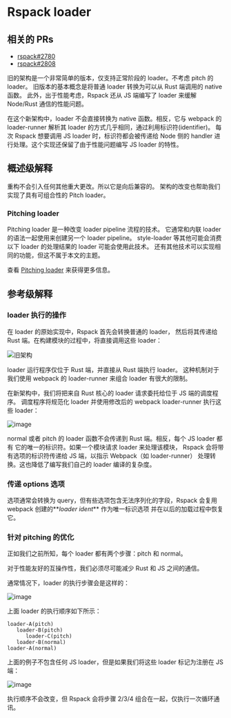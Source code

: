 # Rspack loader

## 相关的 PRs

- [rspack#2780](https://github.com/web-infra-dev/rspack/pull/2789)
- [rspack#2808](https://github.com/web-infra-dev/rspack/pull/2808)

旧的架构是一个非常简单的版本，仅支持正常阶段的 loader。不考虑 pitch 的 loader。
旧版本的基本概念是将普通 loader 转换为可以从 Rust 端调用的 native 函数。
此外，出于性能考虑，Rspack 还从 JS 端编写了 loader 来缓解 Node/Rust 通信的性能问题。

在这个新架构中，loader 不会直接转换为 native 函数。相反，它与 webpack 的 loader-runner 解析其 loader 的方式几乎相同，通过利用标识符(identifier)。
每次 Rspack 想要调用 JS loader 时，标识符都会被传递给 Node 侧的 handler 进行处理。这个实现还保留了由于性能问题编写 JS loader 的特性。

## 概述级解释

重构不会引入任何其他重大更改。所以它是向后兼容的。
架构的改变也帮助我们实现了具有可组合性的 Pitch loader。

### Pitching loader

Pitching loader 是一种改变 loader pipeline 流程的技术。
它通常和内联 loader 的语法一起使用来创建另一个 loader pipeline。
style-loader 等其他可能会消费以下 loader 的处理结果的 loader 可能会使用此技术。
还有其他技术可以实现相同的功能，但这不属于本文的主题。

查看 [Pitching loader](https://webpack.js.org/api/loaders/#pitching-loader) 来获得更多信息。

## 参考级解释

### loader 执行的操作

在 loader 的原始实现中，Rspack 首先会转换普通的 loader，
然后将其传递给 Rust 端。在构建模块的过程中，将直接调用这些 loader：

![旧架构](https://user-images.githubusercontent.com/10465670/233357319-e80f6b32-331c-416d-b4b5-30f3e0e394bd.png)

loader 运行程序仅位于 Rust 端，并直接从 Rust 端执行 loader。
这种机制对于我们使用 webpack 的 loader-runner 来组合 loader 有很大的限制。

在新架构中，我们将把来自 Rust 核心的 loader 请求委托给位于 JS 端的调度程序。
调度程序将规范化 loader 并使用修改后的 webpack loader-runner 执行这些 loader：

![image](https://user-images.githubusercontent.com/10465670/233357805-923e0a27-609d-409a-b38d-96a083613235.png)

normal 或者 pitch 的 loader 函数不会传递到 Rust 端。相反，每个 JS loader 都有
它的唯一的标识符。如果一个模块请求 loader 来处理该模块，
Rspack 会将带有选项的标识符传递给 JS 端，以指示 Webpack（如 loader-runner）
处理转换。这也降低了编写我们自己的 loader 编译的复杂度。

### 传递 options 选项

选项通常会转换为 query，但有些选项包含无法序列化的字段，Rspack 会复用 webpack 创建的**_loader ident_** 作为唯一标识选项
并在以后的加载过程中恢复它。

### 针对 pitching 的优化

正如我们之前所知，每个 loader 都有两个步骤：pitch 和 normal。

对于性能友好的互操作性，我们必须尽可能减少 Rust 和 JS 之间的通信。

通常情况下，loader 的执行步骤会是这样的：

![image](https://user-images.githubusercontent.com/10465670/233360942-7517f22e-3861-47cb-be9e-6dd5f5e02a4a.png)

上面 loader 的执行顺序如下所示：

```
loader-A(pitch)
   loader-B(pitch)
      loader-C(pitch)
   loader-B(normal)
loader-A(normal)
```

上面的例子不包含任何 JS loader，但是如果我们将这些 loader 标记为注册在 JS 端：

![image](https://user-images.githubusercontent.com/10465670/233362338-93e922f6-8812-4ca9-9d80-cf294e4f2ff8.png)

执行顺序不会改变，但 Rspack 会将步骤 2/3/4 组合在一起，仅执行一次循环通讯。

